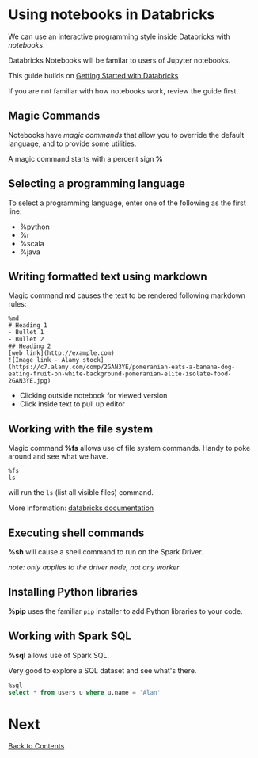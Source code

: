 # Using notebooks in Databricks
We can use an interactive programming style inside Databricks with _notebooks_.

Databricks Notebooks will be familar to users of Jupyter notebooks.

This guide builds on [Getting Started with Databricks](https://github.com/bjss-data-academy/getting-started-databricks/blob/main/README.md)

If you are not familiar with how notebooks work, review the guide first.

## Magic Commands
Notebooks have _magic commands_ that allow you to override the default language, and to provide some utilities.

A magic command starts with a percent sign __%__

## Selecting a programming language
To select a programming language, enter one of the following as the first line:

- %python
- %r
- %scala
- %java

## Writing formatted text using markdown
Magic command __md__ causes the text to be rendered following markdown rules:

```text
%md
# Heading 1
- Bullet 1
- Bullet 2
## Heading 2
[web link](http://example.com)
![Image link - Alamy stock](https://c7.alamy.com/comp/2GAN3YE/pomeranian-eats-a-banana-dog-eating-fruit-on-white-background-pomeranian-elite-isolate-food-2GAN3YE.jpg)
```

- Clicking outside notebook for viewed version
- Click inside text to pull up editor

## Working with the file system
Magic command __%fs__ allows use of file system commands. Handy to poke around and see what we have.

```text
%fs
ls
```
will run the `ls` (list all visible files) command.

More information: [databricks documentation](https://docs.databricks.com/en/dev-tools/databricks-utils.html#dbutils-fs)

## Executing shell commands
__%sh__ will cause a shell command to run on the Spark Driver.

_note: only applies to the driver node, not any worker_

## Installing Python libraries
__%pip__ uses the familiar `pip` installer to add Python libraries to your code.

## Working with Spark SQL
__%sql__ allows use of Spark SQL. 

Very good to explore a SQL dataset and see what's there.

```sql
%sql
select * from users u where u.name = 'Alan' 
```

# Next
[Back to Contents](/contents.md)
